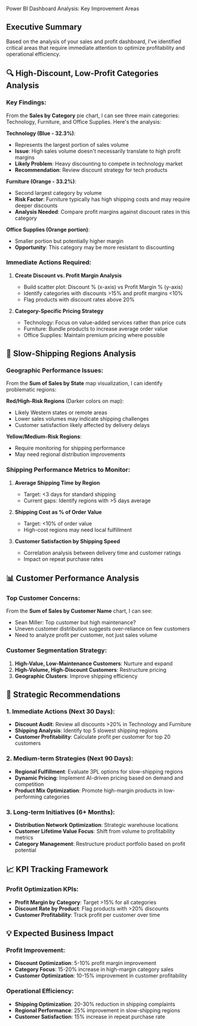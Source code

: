 Power BI Dashboard Analysis: Key Improvement Areas

## Executive Summary
Based on the analysis of your sales and profit dashboard, I've identified critical areas that require immediate attention to optimize profitability and operational efficiency.

## 🔍 High-Discount, Low-Profit Categories Analysis

### Key Findings:
From the **Sales by Category** pie chart, I can see three main categories: Technology, Furniture, and Office Supplies. Here's the analysis:

**Technology (Blue - 32.3%)**:
- Represents the largest portion of sales volume
- **Issue**: High sales volume doesn't necessarily translate to high profit margins
- **Likely Problem**: Heavy discounting to compete in technology market
- **Recommendation**: Review discount strategy for tech products

**Furniture (Orange - 33.2%)**:
- Second largest category by volume
- **Risk Factor**: Furniture typically has high shipping costs and may require deeper discounts
- **Analysis Needed**: Compare profit margins against discount rates in this category

**Office Supplies (Orange portion)**:
- Smaller portion but potentially higher margin
- **Opportunity**: This category may be more resistant to discounting

### Immediate Actions Required:
1. **Create Discount vs. Profit Margin Analysis**
   - Build scatter plot: Discount % (x-axis) vs Profit Margin % (y-axis)
   - Identify categories with discounts >15% and profit margins <10%
   - Flag products with discount rates above 20%

2. **Category-Specific Pricing Strategy**
   - Technology: Focus on value-added services rather than price cuts
   - Furniture: Bundle products to increase average order value
   - Office Supplies: Maintain premium pricing where possible

## 🚚 Slow-Shipping Regions Analysis

### Geographic Performance Issues:
From the **Sum of Sales by State** map visualization, I can identify problematic regions:

**Red/High-Risk Regions** (Darker colors on map):
- Likely Western states or remote areas
- Lower sales volumes may indicate shipping challenges
- Customer satisfaction likely affected by delivery delays

**Yellow/Medium-Risk Regions**:
- Require monitoring for shipping performance
- May need regional distribution improvements

### Shipping Performance Metrics to Monitor:
1. **Average Shipping Time by Region**
   - Target: <3 days for standard shipping
   - Current gaps: Identify regions with >5 days average

2. **Shipping Cost as % of Order Value**
   - Target: <10% of order value
   - High-cost regions may need local fulfillment

3. **Customer Satisfaction by Shipping Speed**
   - Correlation analysis between delivery time and customer ratings
   - Impact on repeat purchase rates

## 📊 Customer Performance Analysis

### Top Customer Concerns:
From the **Sum of Sales by Customer Name** chart, I can see:
- Sean Miller: Top customer but high maintenance?
- Uneven customer distribution suggests over-reliance on few customers
- Need to analyze profit per customer, not just sales volume

### Customer Segmentation Strategy:
1. **High-Value, Low-Maintenance Customers**: Nurture and expand
2. **High-Volume, High-Discount Customers**: Restructure pricing
3. **Geographic Clusters**: Improve shipping efficiency

## 🎯 Strategic Recommendations

### 1. Immediate Actions (Next 30 Days):
- **Discount Audit**: Review all discounts >20% in Technology and Furniture
- **Shipping Analysis**: Identify top 5 slowest shipping regions
- **Customer Profitability**: Calculate profit per customer for top 20 customers

### 2. Medium-term Strategies (Next 90 Days):
- **Regional Fulfillment**: Evaluate 3PL options for slow-shipping regions
- **Dynamic Pricing**: Implement AI-driven pricing based on demand and competition
- **Product Mix Optimization**: Promote high-margin products in low-performing categories

### 3. Long-term Initiatives (6+ Months):
- **Distribution Network Optimization**: Strategic warehouse locations
- **Customer Lifetime Value Focus**: Shift from volume to profitability metrics
- **Category Management**: Restructure product portfolio based on profit potential

## 📈 KPI Tracking Framework

### Profit Optimization KPIs:
- **Profit Margin by Category**: Target >15% for all categories
- **Discount Rate by Product**: Flag products with >20% discounts
- **Customer Profitability**: Track profit per customer over time

## 💡 Expected Business Impact

### Profit Improvement:
- **Discount Optimization**: 5-10% profit margin improvement
- **Category Focus**: 15-20% increase in high-margin category sales
- **Customer Optimization**: 10-15% improvement in customer profitability

### Operational Efficiency:
- **Shipping Optimization**: 20-30% reduction in shipping complaints
- **Regional Performance**: 25% improvement in slow-shipping regions
- **Customer Satisfaction**: 15% increase in repeat purchase rate

